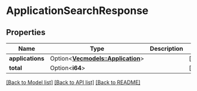 # ApplicationSearchResponse

## Properties

Name | Type | Description | Notes
------------ | ------------- | ------------- | -------------
**applications** | Option<[**Vec<models::Application>**](Application.md)> |  | [optional]
**total** | Option<**i64**> |  | [optional]

[[Back to Model list]](../README.md#documentation-for-models) [[Back to API list]](../README.md#documentation-for-api-endpoints) [[Back to README]](../README.md)


